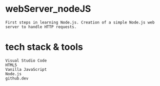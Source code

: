 # webServer_nodeJS
    First steps in learning Node.js. Creation of a simple Node.js web server to handle HTTP requests.
# tech stack & tools
    Visual Studio Code
    HTML5
    Vanilla JavaScript
    Node.js
    github.dev
